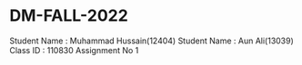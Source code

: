 # DM-FALL-2022
Student Name : Muhammad Hussain(12404)
Student Name : Aun Ali(13039)
Class ID : 110830
Assignment No 1
